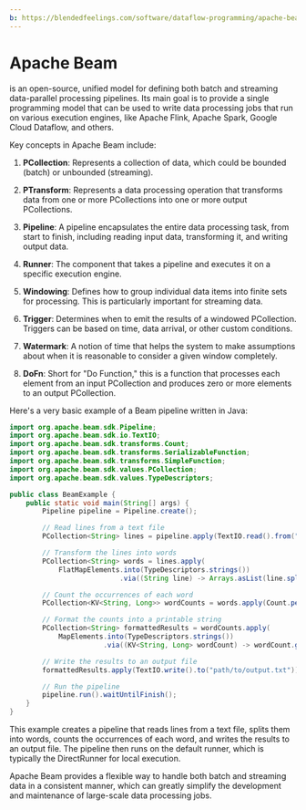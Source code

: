 ```yaml
---
b: https://blendedfeelings.com/software/dataflow-programming/apache-beam.md
---
```


# Apache Beam 
is an open-source, unified model for defining both batch and streaming data-parallel processing pipelines. Its main goal is to provide a single programming model that can be used to write data processing jobs that run on various execution engines, like Apache Flink, Apache Spark, Google Cloud Dataflow, and others.

Key concepts in Apache Beam include:

1. **PCollection**: Represents a collection of data, which could be bounded (batch) or unbounded (streaming).

2. **PTransform**: Represents a data processing operation that transforms data from one or more PCollections into one or more output PCollections.

3. **Pipeline**: A pipeline encapsulates the entire data processing task, from start to finish, including reading input data, transforming it, and writing output data.

4. **Runner**: The component that takes a pipeline and executes it on a specific execution engine.

5. **Windowing**: Defines how to group individual data items into finite sets for processing. This is particularly important for streaming data.

6. **Trigger**: Determines when to emit the results of a windowed PCollection. Triggers can be based on time, data arrival, or other custom conditions.

7. **Watermark**: A notion of time that helps the system to make assumptions about when it is reasonable to consider a given window completely.

8. **DoFn**: Short for "Do Function," this is a function that processes each element from an input PCollection and produces zero or more elements to an output PCollection.

Here's a very basic example of a Beam pipeline written in Java:

```java
import org.apache.beam.sdk.Pipeline;
import org.apache.beam.sdk.io.TextIO;
import org.apache.beam.sdk.transforms.Count;
import org.apache.beam.sdk.transforms.SerializableFunction;
import org.apache.beam.sdk.transforms.SimpleFunction;
import org.apache.beam.sdk.values.PCollection;
import org.apache.beam.sdk.values.TypeDescriptors;

public class BeamExample {
    public static void main(String[] args) {
        Pipeline pipeline = Pipeline.create();

        // Read lines from a text file
        PCollection<String> lines = pipeline.apply(TextIO.read().from("path/to/input.txt"));

        // Transform the lines into words
        PCollection<String> words = lines.apply(
            FlatMapElements.into(TypeDescriptors.strings())
                           .via((String line) -> Arrays.asList(line.split("[^\\p{L}]+"))));

        // Count the occurrences of each word
        PCollection<KV<String, Long>> wordCounts = words.apply(Count.perElement());

        // Format the counts into a printable string
        PCollection<String> formattedResults = wordCounts.apply(
            MapElements.into(TypeDescriptors.strings())
                       .via((KV<String, Long> wordCount) -> wordCount.getKey() + ": " + wordCount.getValue()));

        // Write the results to an output file
        formattedResults.apply(TextIO.write().to("path/to/output.txt"));

        // Run the pipeline
        pipeline.run().waitUntilFinish();
    }
}
```

This example creates a pipeline that reads lines from a text file, splits them into words, counts the occurrences of each word, and writes the results to an output file. The pipeline then runs on the default runner, which is typically the DirectRunner for local execution.

Apache Beam provides a flexible way to handle both batch and streaming data in a consistent manner, which can greatly simplify the development and maintenance of large-scale data processing jobs.